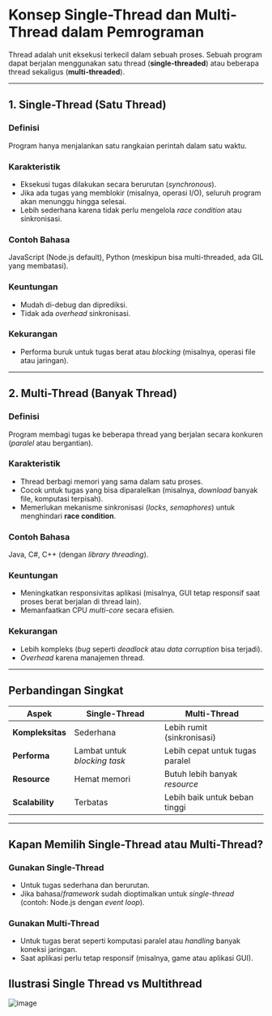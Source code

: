 # Konsep Single-Thread dan Multi-Thread dalam Pemrograman

Thread adalah unit eksekusi terkecil dalam sebuah proses. Sebuah program dapat berjalan menggunakan satu thread (**single-threaded**) atau beberapa thread sekaligus (**multi-threaded**).

---

## 1. Single-Thread (Satu Thread)

### Definisi
Program hanya menjalankan satu rangkaian perintah dalam satu waktu.

### Karakteristik
- Eksekusi tugas dilakukan secara berurutan (*synchronous*).
- Jika ada tugas yang memblokir (misalnya, operasi I/O), seluruh program akan menunggu hingga selesai.
- Lebih sederhana karena tidak perlu mengelola *race condition* atau sinkronisasi.

### Contoh Bahasa
JavaScript (Node.js default), Python (meskipun bisa multi-threaded, ada GIL yang membatasi).

### Keuntungan
- Mudah di-debug dan diprediksi.
- Tidak ada *overhead* sinkronisasi.

### Kekurangan
- Performa buruk untuk tugas berat atau *blocking* (misalnya, operasi file atau jaringan).

---

## 2. Multi-Thread (Banyak Thread)

### Definisi
Program membagi tugas ke beberapa thread yang berjalan secara konkuren (*paralel* atau bergantian).

### Karakteristik
- Thread berbagi memori yang sama dalam satu proses.
- Cocok untuk tugas yang bisa diparalelkan (misalnya, *download* banyak file, komputasi terpisah).
- Memerlukan mekanisme sinkronisasi (*locks*, *semaphores*) untuk menghindari **race condition**.

### Contoh Bahasa
Java, C#, C++ (dengan *library threading*).

### Keuntungan
- Meningkatkan responsivitas aplikasi (misalnya, GUI tetap responsif saat proses berat berjalan di thread lain).
- Memanfaatkan CPU *multi-core* secara efisien.

### Kekurangan
- Lebih kompleks (*bug* seperti *deadlock* atau *data corruption* bisa terjadi).
- *Overhead* karena manajemen thread.

---

## Perbandingan Singkat

| Aspek            | Single-Thread              | Multi-Thread                  |
|------------------|---------------------------|-------------------------------|
| **Kompleksitas** | Sederhana                 | Lebih rumit (sinkronisasi)    |
| **Performa**     | Lambat untuk *blocking task* | Lebih cepat untuk tugas paralel |
| **Resource**     | Hemat memori              | Butuh lebih banyak *resource*   |
| **Scalability**  | Terbatas                  | Lebih baik untuk beban tinggi  |

---

## Kapan Memilih Single-Thread atau Multi-Thread?

### Gunakan Single-Thread
- Untuk tugas sederhana dan berurutan.
- Jika bahasa/*framework* sudah dioptimalkan untuk *single-thread* (contoh: Node.js dengan *event loop*).

### Gunakan Multi-Thread
- Untuk tugas berat seperti komputasi paralel atau *handling* banyak koneksi jaringan.
- Saat aplikasi perlu tetap responsif (misalnya, game atau aplikasi GUI).

## Ilustrasi Single Thread vs Multithread
![image](https://github.com/user-attachments/assets/ed02ab55-3117-41ad-9845-b3390ef5f6a4)


